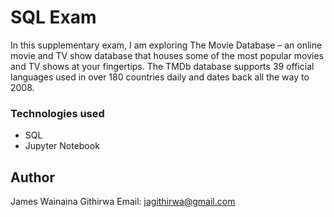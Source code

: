# SQL Exam
In this supplementary exam, I am  exploring The Movie Database – an online movie and TV show database that houses some of the most popular movies and TV shows at your fingertips. The TMDb database supports 39 official languages used in over 180 countries daily and dates back all the way to 2008.
### Technologies used
- SQL
- Jupyter Notebook

## Author
James Wainaina Githirwa
Email: jagithirwa@gmail.com
